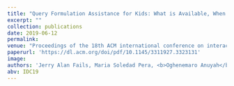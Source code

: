 ```yaml
---
title: "Query Formulation Assistance for Kids: What is Available, When to Help & What Kids Want"
excerpt: ""
collection: publications
date: 2019-06-12
permalink:
venue: "Proceedings of the 18th ACM international conference on interaction design and children (IDC '19), Boise, Idaho."
paperurl: 'https://dl.acm.org/doi/pdf/10.1145/3311927.3323131'
image:
authors: 'Jerry Alan Fails, Maria Soledad Pera, <b>Oghenemaro Anuyah</b>, Casey Kennington, Katherine Landau Wright, & William Bigirimana.'
abv: IDC19
---
```


